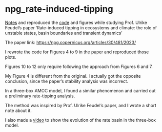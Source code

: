 # npg_rate-induced-tipping
[Notes](https://github.com/JichengDuan/npg_rate-induced-tipping/tree/main/notes) and reproduced the [code](https://github.com/JichengDuan/npg_rate-induced-tipping/tree/main/code) and figures while studying Prof. Ulrike Feudel’s paper ‘Rate-induced tipping in ecosystems and climate: the role of unstable states, basin boundaries and transient dynamics’

The paper link: https://npg.copernicus.org/articles/30/481/2023/

I rewrote the code for Figures 4 to 9 in the paper and reproduced those plots. 

Figures 10 to 12 only require following the approach from Figures 6 and 7. 

My Figure 4 is different from the original. I actually got the opposite conclusion, since the paper’s stability analysis was incorrect.

In a three-box AMOC model, I found a similar phenomenon and carried out a preliminary rate-tipping analysis. 

The method was inspired by Prof. Ulrike Feudel’s paper, and I wrote a short note about it.

I also made a [video](https://github.com/JichengDuan/npg_rate-induced-tipping/tree/main/video) to show the evolution of the rate basin in the three-box model.
